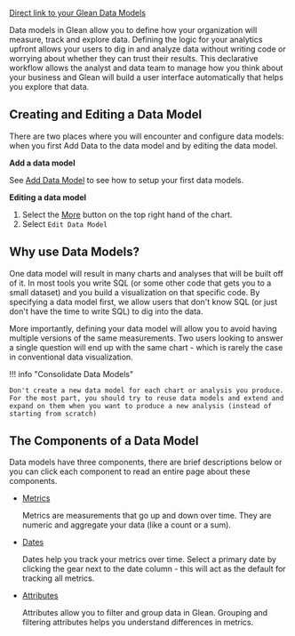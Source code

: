 [Direct link to your Glean Data Models](http://glean.io/app/p/data-models)

Data models in Glean allow you to define how your organization will measure, track and explore data.  Defining the logic for your analytics upfront allows your users to dig in and analyze data without writing code or worrying about whether they can trust their results.  This declarative workflow allows the analyst and data team to manage how you think about your business and Glean will build a user interface automatically that helps you explore that data.

## Creating and Editing a Data Model

There are two places where you will encounter and configure data models: when you first Add Data to the data model and by editing the data model.

**Add a data model**

See [Add Data Model](/Docs/getting-started/Add-Data-Model) to see how to setup your first data models.

**Editing a data model**

1. Select the [More](/Docs/visualizing-data/Chart-Menu/) button on the top right hand of the chart.
2. Select `Edit Data Model`

## Why use Data Models?

One data model will result in many charts and analyses that will be built off of it.  In most tools you write SQL (or some other code that gets you to a small dataset) and you build a visualization on that specific code.  By specifying a data model first, we allow users that don't know SQL (or just don't have the time to write SQL) to dig into the data.

More importantly, defining your data model will allow you to avoid having multiple versions of the same measurements.  Two users looking to answer a single question will end up with the same chart - which is rarely the case in conventional data visualization.

!!! info "Consolidate Data Models"

    Don't create a new data model for each chart or analysis you produce.  For the most part, you should try to reuse data models and extend and expand on them when you want to produce a new analysis (instead of starting from scratch)

## The Components of a Data Model

Data models have three components, there are brief descriptions below or you can click each component to read an entire page about these components.

- [Metrics](/Docs/data-modeling/Metrics)
    
    Metrics are measurements that go up and down over time. They are numeric and aggregate your data (like a count or a sum).
    
- [Dates](/Docs/data-modeling/Dates)
    
    Dates help you track your metrics over time. Select a primary date by clicking the gear next to the date column - this will act as the default for tracking all metrics.
    
- [Attributes](/Docs/data-modeling/Attributes)
    
    Attributes allow you to filter and group data in Glean. Grouping and filtering attributes helps you understand differences in metrics.
